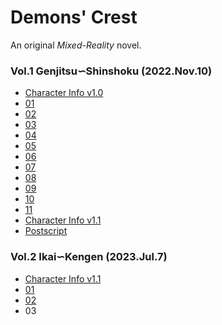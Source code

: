 # Demons' Crest

An original *Mixed-Reality* novel.

### Vol.1 Genjitsu∽Shinshoku (2022.Nov.10)

- [Character Info v1.0](vol1/chara-info-v1.0.md)
- [01](vol1/01-01.md)
- [02](vol1/01-02.md)
- [03](vol1/01-03.md)
- [04](vol1/01-04.md)
- [05](vol1/01-05.md)
- [06](vol1/01-06.md)
- [07](vol1/01-07.md)
- [08](vol1/01-08.md)
- [09](vol1/01-09.md)
- [10](vol1/01-10.md)
- [11](vol1/01-11.md)
- [Character Info v1.1](vol1/chara-info-v1.1.md)
- [Postscript](vol1/postscript.md)

### Vol.2 Ikai∽Kengen (2023.Jul.7)

- [Character Info v1.1](vol2/chara-info-v1.1.md)
- [01](vol2/02-01.md)
- [02](vol2/02-02.md)
- 03
